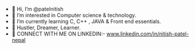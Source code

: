 - 👋 Hi, I’m @patelnitish
- 👀 I’m interested in Computer science & technology.
- 🌱 I’m currently learning C, C++ , JAVA & Front end essentials.
- 💞️ Hustler, Dreamer, Learner.
- 🔗 CONNECT WITH ME ON LINKEDIN:- www.linkedin.com/in/nitish-patel-nepal

<!---
patelnitish/patelnitish is a ✨ special ✨ repository because its `README.md` (this file) appears on your GitHub profile.
You can click the Preview link to take a look at your changes.
--->
